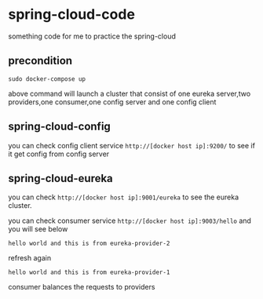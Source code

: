 # spring-cloud-code

something code for me to practice the spring-cloud

## precondition

    sudo docker-compose up
    
above command will launch a cluster that consist of one eureka server,two providers,one consumer,one config server and one config client


## spring-cloud-config

you can check config client service `http://[docker host ip]:9200/` to see if it get config from config server

## spring-cloud-eureka

you can check `http://[docker host ip]:9001/eureka` to see the eureka cluster.

you can check consumer service `http://[docker host ip]:9003/hello` and you will see below

    hello world and this is from eureka-provider-2
    
refresh again

    hello world and this is from eureka-provider-1
    
consumer balances the requests to providers
